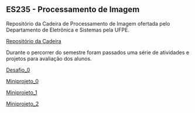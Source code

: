 ## ES235 - Processamento de Imagem

Repositório da Cadeira de Processamento de Imagem ofertada pelo Departamento de Eletrônica e Sistemas pela UFPE.


[Repositório da Cadeira](https://github.com/wlcosta/es235_pi)

Durante o percorrer do semestre foram passados uma série de atividades e projetos para avaliação dos alunos.

[Desafio_0]()

[Miniprojeto_0]()

[Miniprojeto_1]()

[Miniprojeto_2]()